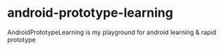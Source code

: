 # android-prototype-learning
AndroidPrototypeLearning is my playground for android learning &amp; rapid prototype
